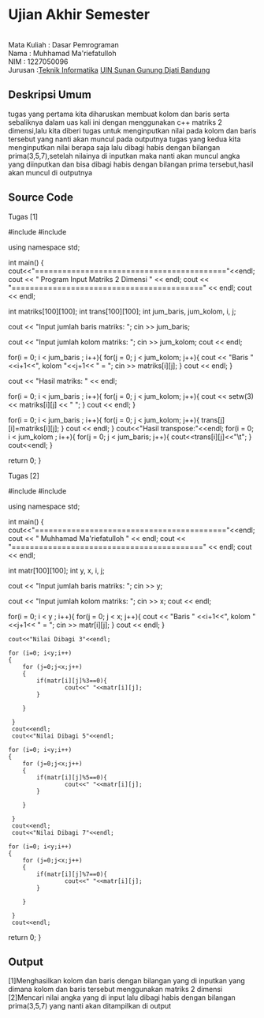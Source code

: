 # Ujian Akhir Semester 
<br>Mata Kuliah 	: Dasar Pemrograman
<br> Nama		: Muhhamad Ma'riefatulloh
<br>NIM		:	1227050096
<br>Jurusan		:[Teknik Informatika](http://if.uinsgd.ac.id/) [UIN Sunan Gunung Djati Bandung](https://uinsgd.ac.id/) 

## Deskripsi Umum
tugas yang pertama kita diharuskan membuat kolom dan baris serta sebaliknya dalam uas kali ini dengan menggunakan c++ matriks 2 dimensi,lalu kita diberi tugas untuk menginputkan nilai pada kolom dan baris tersebut yang nanti akan muncul pada outputnya
tugas yang kedua kita menginputkan nilai berapa saja lalu dibagi habis dengan bilangan prima(3,5,7),setelah nilainya di inputkan maka nanti akan muncul angka yang diinputkan dan bisa dibagi habis dengan bilangan prima tersebut,hasil akan muncul di outputnya

## Source Code
Tugas [1]

#include <iostream>
#include <iomanip>
 
using namespace std;
 
int main()
{
	cout<<"=========================================="<<endl;
  cout << "     Program Input Matriks 2 Dimensi " << endl;
  cout << "==========================================" << endl;
  cout << endl;
 
  int matriks[100][100];
  int trans[100][100];
  int jum_baris, jum_kolom, i, j;
 
  cout << "Input jumlah baris matriks: ";
  cin >> jum_baris;
 
  cout << "Input jumlah kolom matriks: ";
  cin >> jum_kolom;
  cout << endl;
 
  for(i = 0; i < jum_baris ; i++){
    for(j = 0; j < jum_kolom; j++){
      cout << "Baris " <<i+1<<", kolom "<<j+1<< " = ";
      cin >> matriks[i][j];
    }
    cout << endl;
  }
 
  cout << "Hasil matriks: " << endl;
 
  for(i = 0; i < jum_baris ; i++){
    for(j = 0; j < jum_kolom; j++){
      cout << setw(3) << matriks[i][j] << " ";
    }
    cout << endl;
  }
  
  for(i = 0; i < jum_baris ; i++){
    for(j = 0; j < jum_kolom; j++){
      trans[j][i]=matriks[i][j];
    }
    cout << endl;
  }
  cout<<"Hasil transpose:"<<endl;
  for(i = 0; i < jum_kolom ; i++){
    for(j = 0; j < jum_baris; j++){
      cout<<trans[i][j]<<"\t";
    }
    cout<<endl;
}
 
  return 0;
}


Tugas [2]

#include <iostream>
#include <iomanip>
 
using namespace std;
 
int main()
{
	cout<<"=========================================="<<endl;
  cout << "         Muhhamad Ma'riefatulloh " << endl;
  cout << "==========================================" << endl;
  cout << endl;
 
  int matr[100][100];
  int y, x, i, j;
 
  cout << "Input jumlah baris matriks: ";
  cin >> y;
 
  cout << "Input jumlah kolom matriks: ";
  cin >> x;
  cout << endl;
 
  for(i = 0; i < y ; i++){
    for(j = 0; j < x; j++){
      cout << "Baris " <<i+1<<", kolom "<<j+1<< " = ";
      cin >> matr[i][j];
    }
    cout << endl;
  }

	cout<<"Nilai Dibagi 3"<<endl;
	
	for (i=0; i<y;i++)
	{
		for (j=0;j<x;j++)
		{
			if(matr[i][j]%3==0){
					cout<<" "<<matr[i][j];
			}
			
		}
	
	 } 
	 cout<<endl;
	 cout<<"Nilai Dibagi 5"<<endl;
	
	for (i=0; i<y;i++)
	{
		for (j=0;j<x;j++)
		{
			if(matr[i][j]%5==0){
					cout<<" "<<matr[i][j];
			}
			
		}
	
	 } 
	 cout<<endl;
	 cout<<"Nilai Dibagi 7"<<endl;
	
	for (i=0; i<y;i++)
	{
		for (j=0;j<x;j++)
		{
			if(matr[i][j]%7==0){
					cout<<" "<<matr[i][j];
			}
			
		}
	
	 } 
	 cout<<endl;
  return 0;
}

## Output
[1]Menghasilkan kolom dan baris dengan bilangan yang di inputkan yang dimana kolom dan baris tersebut menggunakan matriks 2 dimensi 
[2]Mencari nilai angka yang di input lalu dibagi habis dengan bilangan prima(3,5,7) yang nanti akan ditampilkan di output
